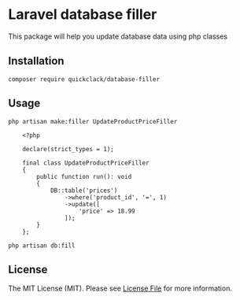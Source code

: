 # Laravel database filler

This package will help you update database data using php classes

## Installation
```
composer require quickclack/database-filler
```

## Usage

```
php artisan make:filler UpdateProductPriceFiller

    <?php
    
    declare(strict_types = 1);
    
    final class UpdateProductPriceFiller
    {
        public function run(): void
        {
            DB::table('prices')
                ->where('product_id', '=', 1)
                ->update([
                    'price' => 18.99
                ]);
        }
    };

php artisan db:fill
```

## License

The MIT License (MIT). Please see [License File](LICENSE.md) for more information.
